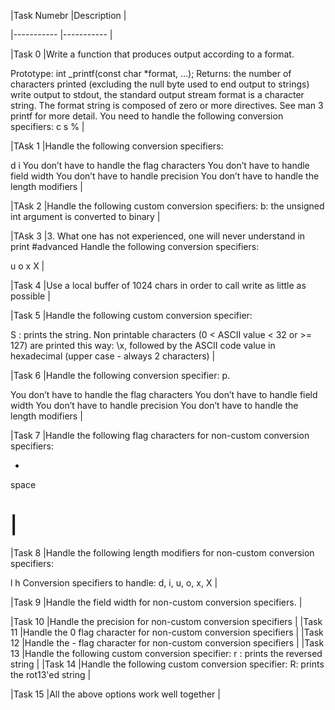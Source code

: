 |Task Numebr |Description |

|----------- |----------- |

|Task 0 |Write a function that produces output according to a format.

Prototype: int _printf(const char *format, ...);
Returns: the number of characters printed (excluding the null byte used to end output to strings)
write output to stdout, the standard output stream
format is a character string. The format string is composed of zero or more directives. See man 3 printf for more detail. You need to handle the following conversion specifiers:
c
s
% |

|TAsk 1 |Handle the following conversion specifiers:

d
i
You don’t have to handle the flag characters
You don’t have to handle field width
You don’t have to handle precision
You don’t have to handle the length modifiers |

|TAsk 2 |Handle the following custom conversion specifiers:
b: the unsigned int argument is converted to binary |

|TAsk 3 |3. What one has not experienced, one will never understand in print
#advanced
Handle the following conversion specifiers:

u
o
x
X |

|Task 4 |Use a local buffer of 1024 chars in order to call write as little as possible |

|Task 5 |Handle the following custom conversion specifier:

S : prints the string.
Non printable characters (0 < ASCII value < 32 or >= 127) are printed this way: \x, followed by the ASCII code value in hexadecimal (upper case - always 2 characters) |

|Task 6 |Handle the following conversion specifier: p.

You don’t have to handle the flag characters
You don’t have to handle field width
You don’t have to handle precision
You don’t have to handle the length modifiers |

|Task 7 |Handle the following flag characters for non-custom conversion specifiers:

+
space
# |

|Task 8 |Handle the following length modifiers for non-custom conversion specifiers:

l
h
Conversion specifiers to handle: d, i, u, o, x, X |

|Task 9 |Handle the field width for non-custom conversion specifiers. |

|Task 10 |Handle the precision for non-custom conversion specifiers |
|Task 11 |Handle the 0 flag character for non-custom conversion specifiers |
|Task 12 |Handle the - flag character for non-custom conversion specifiers |
|Task 13 |Handle the following custom conversion specifier:
r : prints the reversed string |
|Task 14 |Handle the following custom conversion specifier:
R: prints the rot13'ed string |

|Task 15 |All the above options work well together |
